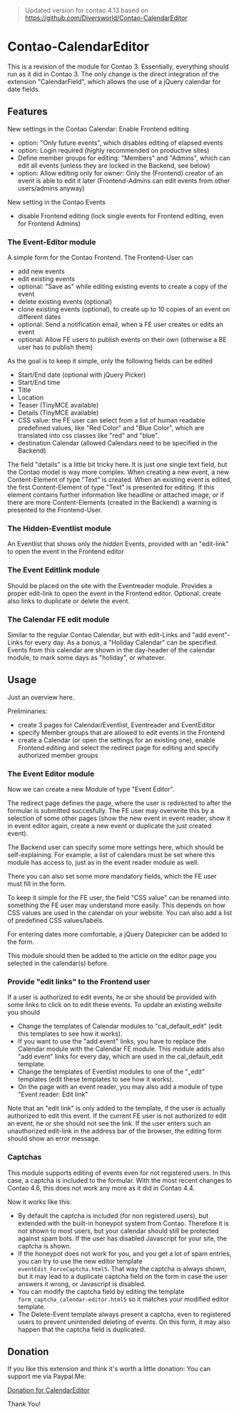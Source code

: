 > Updated version for contao 4.13 based on https://github.com/Diversworld/Contao-CalendarEditor

# Contao-CalendarEditor

This is a revision of the module for Contao 3. Essentially, everything should run as it did in Contao 3. The only change is the direct integration of the extension "CalendarField", which allows the use of a jQuery calendar for date fields.

## Features

New settings in the Contao Calendar: Enable Frontend editing
* option: "Only future events", which disables editing of elapsed events
* option: Login required (highly recommended on productive sites)
* Define member groups for editing: "Members" and "Admins", which can edit all events (unless they are locked in the Backend, see below)
* option: Allow editing only for owner: Only the (Frontend) creator of an event is able to edit it later (Frontend-Admins can edit events from other users/admins anyway)
 
New setting in the Contao Events
* disable Frontend editing (lock single events for Frontend editing, even for Frontend Admins)

### The Event-Editor module

A simple form for the Contao Frontend. The Frontend-User can
* add new events
* edit existing events
* optional: "Save as" while editing existing events to create a copy of the event
* delete existing events (optional)
* clone existing events (optional), to create up to 10 copies of an event on different dates
* optional: Send a notification email, when a FE user creates or edits an event
* optional: Allow FE users to publish events on their own (otherwise a BE user has to publish them)

As the goal is to keep it simple, only the following fields can be edited
* Start/End date (optional with jQuery Picker)
* Start/End time
* Title
* Location
* Teaser (TinyMCE available)
* Details (TinyMCE available)
* CSS value: the FE user can select from a list of human readable predefined values, like "Red Color" and "Blue Color", which are translated into css classes like "red" and "blue".
* destination Calendar (allowed Calendars need to be specified in the Backend)

The field "details" is a little bit tricky here. It is just one single text field, but the Contao model is way more complex. When creating a new event, a new Content-Element of type "Text" is created. When an existing event is edited, the first Content-Element of type "Text" is presented for editing. If this element contains further information like headline or attached image, or if there are more Content-Elements (created in the Backend) a warning is presented to the Frontend-User.

### The Hidden-Eventlist module

An Eventlist that shows only the *hidden* Events, provided with an "edit-link" to open the event in the Frontend editor

### The Event Editlink module

Should be placed on the site with the Eventreader module. Provides a proper edit-link to open the event in the Frontend editor. Optional: create also links to duplicate or delete the event.

### The Calendar FE edit module

Similar to the regular Contao Calendar, but with edit-Links and "add event"-Links for every day. As a bonus, a "Holiday Calendar" can be specified. Events from this calendar are shown in the day-header of the calendar module, to mark some days as "holiday", or whatever.

## Usage

Just an overview here.

Preliminaries:
* create 3 pages for Calendar/Eventlist, Eventreader and EventEditor
* specify Member groups that are allowed to edit events in the Frontend
* create a Calendar (or open the settings for an existing one), enable Frontend editing and select the redirect page for editing and specify authorized member groups

### The Event Editor module
Now we can create a new Module of type "Event Editor". 

The redirect page defines the page, where the user is redirected to after the formular is submitted succesfully. The FE user may overwrite this by a selection of some other pages (show the new event in event reader, show it in event editor again, create a new event or duplicate the just created event).

The Backend user can specify some more settings here, which should be self-explaining. For example, a list of calendars must be set where this module has access to, just as in the event reader module as well.

There you can also set some more mandatory fields, which the FE user must fill in the form.

To keep it simple for the FE user, the field "CSS value" can be renamed into something the FE user may understand more easily. This depends on how CSS values are used in the calendar on your website. You can also add a list of predefined CSS values/labels.

For entering dates more comfortable, a jQuery Datepicker can be added to the form.

This module should then be added to the article on the editor page you selected in the calendar(s) before.

### Provide "edit links" to the Frontend user

If a user is authorized to edit events, he or she should be provided with some links to click on to edit these events. To update an existing website you should

* Change the templates of Calendar modules to "cal_default_edit" (edit this templates to see how it works). 
* If you want to use the "add event" links, you have to replace the Calendar module with the Calendar FE module. This module adds also "add event" links for every day, which are used in the cal_default_edit template.
* Change the templates of Eventlist modules to one of the "\_edit" templates (edit these templates to see how it works). 
* On the page with an event reader, you may also add a module of type "Event reader: Edit link"

Note that an "edit link" is only added to the template, if the user is actually authorized to edit this event. If the current FE user is not authorized to edit an event, he or she should not see the link. If the user enters such an unauthorized edit-link in the address bar of the browser, the editing form should show an error message.

### Captchas

This module supports editing of events even for not registered users. In this case, a captcha is included to the formular. With the most recent changes to Contao 4.6, this does not work any more as it did in Contao 4.4. 

Now it works like this:

* By default the captcha is included (for non registered users), but extended with the built-in honeypot system from Contao. Therefore it is *not* shown to most users, but your calendar should still be protected against spam bots. If the user has disabled Javascript for your site, the captcha is shown.
* If the honeypot does not work for you, and you get a lot of spam entries, you can try to use the new editor template `eventEdit_ForceCaptcha.html5`. That way the captcha is always shown, but it may lead to a duplicate captcha field on the form in case the user answers it wrong, or Javascript is disabled.
* You can modify the captcha field by editing the template `form_captcha_calendar-editor.html5` so it matches your modified editor template.
* The Delete-Event template always present a captcha, even to registered users to prevent unintended deleting of events. On this form, it may also happen that the captcha field is duplicated.

## Donation

If you like this extension and think it's worth a little donation: You can support me via Paypal.Me:

[Donation for CalendarEditor](https://paypal.me/EckhardBecker615)

Thank You!
